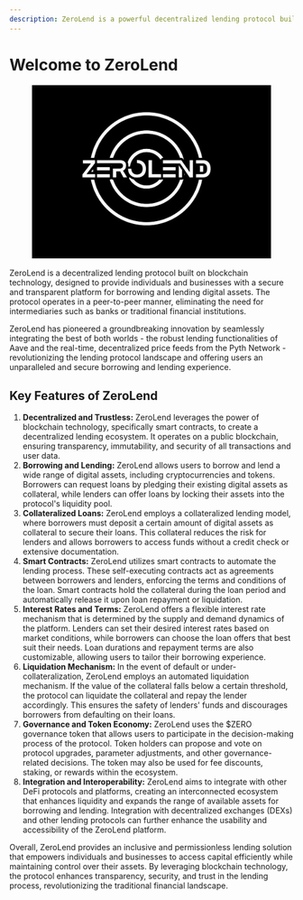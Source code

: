 ```yaml
---
description: ZeroLend is a powerful decentralized lending protocol built on zkSync.
---
```


# Welcome to ZeroLend

<figure><img src=".gitbook/assets/Screenshot 2023-07-18 at 7.36.16 AM.png" alt=""><figcaption></figcaption></figure>

ZeroLend is a decentralized lending protocol built on blockchain technology, designed to provide individuals and businesses with a secure and transparent platform for borrowing and lending digital assets. The protocol operates in a peer-to-peer manner, eliminating the need for intermediaries such as banks or traditional financial institutions.

ZeroLend has pioneered a groundbreaking innovation by seamlessly integrating the best of both worlds - the robust lending functionalities of Aave and the real-time, decentralized price feeds from the Pyth Network - revolutionizing the lending protocol landscape and offering users an unparalleled and secure borrowing and lending experience.

## Key Features of ZeroLend

1. **Decentralized and Trustless:** ZeroLend leverages the power of blockchain technology, specifically smart contracts, to create a decentralized lending ecosystem. It operates on a public blockchain, ensuring transparency, immutability, and security of all transactions and user data.
2. **Borrowing and Lending:** ZeroLend allows users to borrow and lend a wide range of digital assets, including cryptocurrencies and tokens. Borrowers can request loans by pledging their existing digital assets as collateral, while lenders can offer loans by locking their assets into the protocol's liquidity pool.
3. **Collateralized Loans:** ZeroLend employs a collateralized lending model, where borrowers must deposit a certain amount of digital assets as collateral to secure their loans. This collateral reduces the risk for lenders and allows borrowers to access funds without a credit check or extensive documentation.
4. **Smart Contracts:** ZeroLend utilizes smart contracts to automate the lending process. These self-executing contracts act as agreements between borrowers and lenders, enforcing the terms and conditions of the loan. Smart contracts hold the collateral during the loan period and automatically release it upon loan repayment or liquidation.
5. **Interest Rates and Terms:** ZeroLend offers a flexible interest rate mechanism that is determined by the supply and demand dynamics of the platform. Lenders can set their desired interest rates based on market conditions, while borrowers can choose the loan offers that best suit their needs. Loan durations and repayment terms are also customizable, allowing users to tailor their borrowing experience.
6. **Liquidation Mechanism:** In the event of default or under-collateralization, ZeroLend employs an automated liquidation mechanism. If the value of the collateral falls below a certain threshold, the protocol can liquidate the collateral and repay the lender accordingly. This ensures the safety of lenders' funds and discourages borrowers from defaulting on their loans.
7. **Governance and Token Economy:** ZeroLend uses the $ZERO governance token that allows users to participate in the decision-making process of the protocol. Token holders can propose and vote on protocol upgrades, parameter adjustments, and other governance-related decisions. The token may also be used for fee discounts, staking, or rewards within the ecosystem.
8. **Integration and Interoperability:** ZeroLend aims to integrate with other DeFi protocols and platforms, creating an interconnected ecosystem that enhances liquidity and expands the range of available assets for borrowing and lending. Integration with decentralized exchanges (DEXs) and other lending protocols can further enhance the usability and accessibility of the ZeroLend platform.

Overall, ZeroLend provides an inclusive and permissionless lending solution that empowers individuals and businesses to access capital efficiently while maintaining control over their assets. By leveraging blockchain technology, the protocol enhances transparency, security, and trust in the lending process, revolutionizing the traditional financial landscape.
